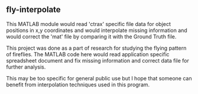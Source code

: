 fly-interpolate
------------------


This MATLAB module would read 'ctrax' specific file data for object positions in x,y coordinates and would interpolate missing information and would correct the 'mat' file by comparing it with the Ground Truth file.

This project was done as a part of research for studying the flying pattern of fireflies. The MATLAB code here would read application specific spreadsheet document and fix missing information and correct data file for further analysis.

This may be too specific for general public use but I hope that someone can benefit from interpolation techniques used in this program.
